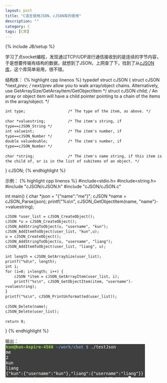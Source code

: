 ```yaml
---
layout: post
title: "C语言使用JSON，cJSON库的使用"
description: ""
category: C
tags: [C库]
---
```

{% include JB/setup %}

学习了点socket编程，发现通过TCP/UDP进行通信接收到的是连续的字节内容，于是想要传输有结构的数据，就想到了JSON，上网查了下，找到了从[cJSON库](http://sourceforge.net/projects/cjson/)，这个库简单易用，很不错。

<!--more-->
结构体：
{% highlight cpp linenos %}
typedef struct cJSON {
    struct cJSON *next,*prev;   /* next/prev allow you to walk array/object chains. Alternatively, use GetArraySize/GetArrayItem/GetObjectItem */
    struct cJSON *child;        /* An array or object item will have a child pointer pointing to a chain of the items in the array/object. */
 
    int type;                   /* The type of the item, as above. */
 
    char *valuestring;          /* The item's string, if type==cJSON_String */
    int valueint;               /* The item's number, if type==cJSON_Number */
    double valuedouble;         /* The item's number, if type==cJSON_Number */
 
    char *string;               /* The item's name string, if this item is the child of, or is in the list of subitems of an object. */
} cJSON;
{% endhighlight %}

示例：
{% highlight cpp linenos %}
#include<stdio.h>
#include<string.h>
#include "cJSON/cJSON.h"
#include "cJSON/cJSON.c"

int main() {
    char *json = "{\"name\":\"me\"}";
    cJSON *name = cJSON_Parse(json);
    printf("%s\n", cJSON_GetObjectItem(name, "name")->valuestring);
    
    cJSON *user_list = cJSON_CreateObject();
    cJSON *u = cJSON_CreateObject();
    cJSON_AddStringToObject(u, "username", "kun");
    cJSON_AddItemToObject(user_list, "kun",u);
    u = cJSON_CreateObject();
    cJSON_AddStringToObject(u, "username", "liang");
    cJSON_AddItemToObject(user_list, "liang", u);

    int length = cJSON_GetArraySize(user_list);
    printf("%d\n", length);
    int i;
    for (i=0; i<length; i++) {
        cJSON *item = cJSON_GetArrayItem(user_list, i);
        printf("%s\n", cJSON_GetObjectItem(item, "username")->valuestring);
    }
    printf("%s\n", cJSON_PrintUnformatted(user_list));

    cJSON_Delete(name);
    cJSON_Delete(user_list);

    return 0;
}
{% endhighlight %}

输出：<br />
![demo](/assets/img/201312210101.png)
